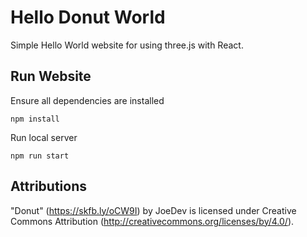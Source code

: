 # Hello Donut World
Simple Hello World website for using three.js with React.

## Run Website
Ensure all dependencies are installed
```
npm install
```

Run local server
```
npm run start
```

## Attributions
"Donut" (https://skfb.ly/oCW9I) by JoeDev is licensed under Creative Commons Attribution (http://creativecommons.org/licenses/by/4.0/).
